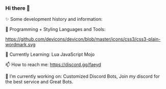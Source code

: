### Hi there 👋

✨ Some development history and information:

🔬 Programming + Styling Languages and Tools:

https://github.com/devicons/devicon/blob/master/icons/css3/css3-plain-wordmark.svg

🔎 Currently Learning:
Lua  JavaScript  Mojo  

📫 How to reach me:
https://discord.gg/faeyd

🔭 I’m currently working on:
Customized Discord Bots, Join my discord for the best service and Great Bots.


<!--
**faeyd/faeyd** is a ✨ _special_ ✨ repository because its `README.md` (this file) appears on your GitHub profile.

Here are some ideas to get you started:

- 🔭 I’m currently working on ...
- 🌱 I’m currently learning ...
- 👯 I’m looking to collaborate on ...
- 🤔 I’m looking for help with ...
- 💬 Ask me about ...
- 📫 How to reach me: ...
- 😄 Pronouns: ...
- ⚡ Fun fact: ...
-->
